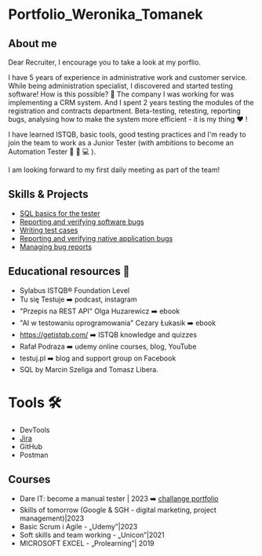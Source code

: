 # Portfolio_Weronika_Tomanek
## About me

Dear Recruiter, 
I encourage you to take a look at my porflio.

I have 5 years of experience in administrative work and customer service. While being administration specialist, I discovered and started testing software! How is this possible? 🤔  The company I was working for was implementing a CRM system. And I spent 2 years testing the modules of the registration and contracts department. Beta-testing, retesting, reporting bugs, analysing how to make the system more efficient - it is my thing ❤️ !

I have learned ISTQB, basic tools, good testing practices and I'm ready to join the team to work as a Junior Tester (with ambitions to become an Automation Tester 🧠 📖 💻 ).

I am looking forward to my first daily meeting as part of the team! 


  

## Skills & Projects

* [SQL basics for the tester](https://docs.google.com/document/d/1sWeX96ksKCR7NOq2YFnBefuXdphZ7rvC1_ev4jo9BFI/edit)
* [Reporting and verifying software bugs](https://docs.google.com/spreadsheets/d/1J-nkVVECo8uvTsgKOB_R2ewS4VMu0LWiVm8DK2wnXS8/edit#gid=1771874689)
* [Writing test cases](https://docs.google.com/spreadsheets/d/1J-nkVVECo8uvTsgKOB_R2ewS4VMu0LWiVm8DK2wnXS8/edit#gid=0)
* [Reporting and verifying native application bugs](https://docs.google.com/spreadsheets/d/1PdGnuj49Zj73YG2Q62FylDRe15OB2CCj0W9ickUMHO0/edit#gid=1481076662)
* [Managing bug reports](https://docs.google.com/spreadsheets/d/1CFPBfeDIGuUDotiiX03MKVehhM-S0EG5gjzf-5z-3DI/edit#gid=0)

## Educational resources 📖

* Sylabus ISTQB® Foundation Level
* Tu się Testuje ➡️ podcast, instagram
* "Przepis na REST API" Olga Huzarewicz ➡️ ebook
* "AI w testowaniu oprogramowania" Cezary Łukasik ➡️ ebook
* https://getistqb.com/ ➡️ ISTQB knowledge and quizzes
* Rafał Podraza ➡️  udemy online courses, blog, YouTube
* testuj.pl ➡️ blog and support group on Facebook
* SQL by Marcin Szeliga and Tomasz Libera.
  
# Tools 🛠️

* DevTools
* [Jira](https://docs.google.com/document/d/1_WdCdfkTrgvuRAdTN4nUJ7HMCAj3prATKtekWcSbUn0/edit)
* GitHub
* Postman


## Courses 

* Dare IT: become a manual tester | 2023 ➡️ [challange portfolio](https://github.com/WeronikaTomanek/challange_portfolio_Weronika/edit/main/README.md)
* Skills of tomorrow (Google & SGH - digital marketing, project management)|2023
* Basic Scrum i Agile - „Udemy”|2023
* Soft skills and team working - „Unicon”|2021
* MICROSOFT EXCEL - „Prolearning”| 2019

